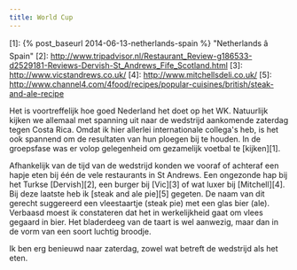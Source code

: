 ```yaml
---
title: World Cup
---
```

[1]: {% post_baseurl 2014-06-13-netherlands-spain %} "Netherlands â Spain"
[2]: http://www.tripadvisor.nl/Restaurant_Review-g186533-d2529181-Reviews-Dervish-St_Andrews_Fife_Scotland.html
[3]: http://www.vicstandrews.co.uk/
[4]: http://www.mitchellsdeli.co.uk/
[5]: http://www.channel4.com/4food/recipes/popular-cuisines/british/steak-and-ale-recipe

Het is voortreffelijk hoe goed Nederland het doet op het WK. Natuurlijk kijken we allemaal met spanning uit naar de wedstrijd aankomende zaterdag tegen Costa Rica. Omdat ik hier allerlei internationale collega's heb, is het ook spannend om de resultaten van hun ploegen bij te houden. In de groepsfase was er volop gelegenheid om gezamelijk voetbal te [kijken][1].

Afhankelijk van de tijd van de wedstrijd konden we vooraf of achteraf een hapje eten bij één de vele restaurants in St Andrews. Een ongezonde hap bij het Turkse [Dervish][2], een burger bij [Vic][3] of wat luxer bij [Mitchell][4]. Bij deze laatste heb ik [steak and ale pie][5] gegeten. De naam van dit gerecht suggereerd een vleestaartje (steak pie) met een glas bier (ale). Verbaasd moest ik constateren dat het in werkelijkheid gaat om vlees gegaard in bier. Het bladerdeeg van de taart is wel aanwezig, maar dan in de vorm van een soort luchtig broodje.

Ik ben erg benieuwd naar zaterdag, zowel wat betreft de wedstrijd als het eten.